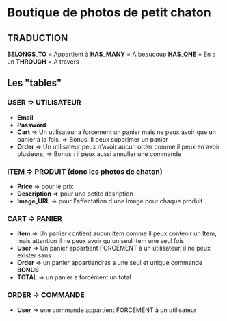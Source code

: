 # Boutique de photos de petit chaton

## TRADUCTION

**BELONGS_TO** = Appartient à
**HAS_MANY** = A beaucoup
**HAS_ONE** = En a un
**THROUGH** = A travers

## Les "tables"

### USER => UTILISATEUR

  - **Email**
  - **Password**
  - **Cart** => Un utilisateur a forcement un panier mais ne peux avoir que un panier à la fois, => Bonus: Il peux supprimer un panier
  - **Order** => Un utilisateur peux n'avoir aucun order comme il peux en avoir plusieurs, => Bonus : il peux aussi annuller une commande
  
### ITEM => PRODUIT (donc les photos de chaton)

  - **Price** => pour le prix
  - **Description** => pour une petite desription
  - **Image_URL** => pour l'affectation d'une image pour chaque produit

### CART => PANIER

  - **Item** => Un panier contient aucun item comme il peux contenir un Item, mais attention il ne peux avoir qu'un seul Item une seul fois
  - **User** => Un panier appartient FORCEMENT à un utilisateur, il ne peux exister sans
  - **Order** => un panier appartiendras a une seul et unique commande
  **BONUS**
  - **TOTAL** => un panier a forcément un total

### ORDER => COMMANDE

  - **User** => une commande appartient FORCEMENT à un utilisateur
